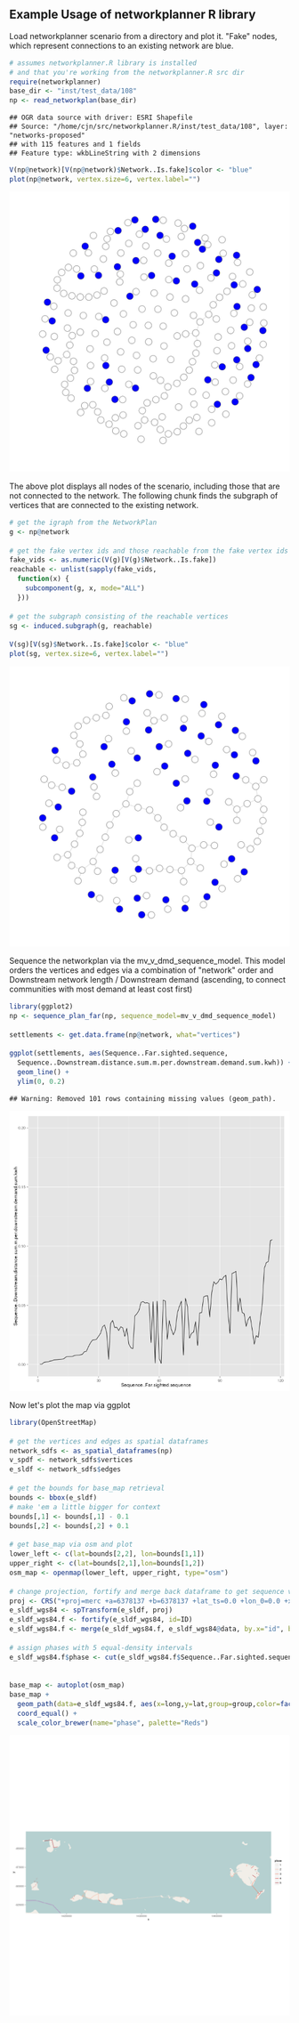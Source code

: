 Example Usage of networkplanner R library
-----------------------------------------

Load networkplanner scenario from a directory and plot it.
"Fake" nodes, which represent connections to an existing network are blue.


```r
# assumes networkplanner.R library is installed
# and that you're working from the networkplanner.R src dir
require(networkplanner)
base_dir <- "inst/test_data/108"
np <- read_networkplan(base_dir)
```

```
## OGR data source with driver: ESRI Shapefile 
## Source: "/home/cjn/src/networkplanner.R/inst/test_data/108", layer: "networks-proposed"
## with 115 features and 1 fields
## Feature type: wkbLineString with 2 dimensions
```

```r
V(np@network)[V(np@network)$Network..Is.fake]$color <- "blue"
plot(np@network, vertex.size=6, vertex.label="")
```

![plot of chunk load](figure/load.png) 

The above plot displays all nodes of the scenario, including those that are not
connected to the network.  The following chunk finds the subgraph of vertices
that are connected to the existing network.  


```r
# get the igraph from the NetworkPlan
g <- np@network

# get the fake vertex ids and those reachable from the fake vertex ids
fake_vids <- as.numeric(V(g)[V(g)$Network..Is.fake])
reachable <- unlist(sapply(fake_vids, 
  function(x) { 
    subcomponent(g, x, mode="ALL") 
  }))

# get the subgraph consisting of the reachable vertices
sg <- induced.subgraph(g, reachable)

V(sg)[V(sg)$Network..Is.fake]$color <- "blue"
plot(sg, vertex.size=6, vertex.label="")
```

![plot of chunk subgraph](figure/subgraph.png) 

Sequence the networkplan via the mv_v_dmd_sequence_model.
This model orders the vertices and edges via a combination of "network" order
and Downstream network length / Downstream demand (ascending, to connect
communities with most demand at least cost first)


```r
library(ggplot2)
np <- sequence_plan_far(np, sequence_model=mv_v_dmd_sequence_model)

settlements <- get.data.frame(np@network, what="vertices")

ggplot(settlements, aes(Sequence..Far.sighted.sequence, 
  Sequence..Downstream.distance.sum.m.per.downstream.demand.sum.kwh)) +
  geom_line() + 
  ylim(0, 0.2)
```

```
## Warning: Removed 101 rows containing missing values (geom_path).
```

![plot of chunk sequence](figure/sequence.png) 

Now let's plot the map via ggplot

```r
library(OpenStreetMap)

# get the vertices and edges as spatial dataframes
network_sdfs <- as_spatial_dataframes(np) 
v_spdf <- network_sdfs$vertices
e_sldf <- network_sdfs$edges

# get the bounds for base_map retrieval
bounds <- bbox(e_sldf)
# make 'em a little bigger for context
bounds[,1] <- bounds[,1] - 0.1
bounds[,2] <- bounds[,2] + 0.1

# get base_map via osm and plot
lower_left <- c(lat=bounds[2,2], lon=bounds[1,1])
upper_right <- c(lat=bounds[2,1],lon=bounds[1,2])
osm_map <- openmap(lower_left, upper_right, type="osm")

# change projection, fortify and merge back dataframe to get sequence values
proj <- CRS("+proj=merc +a=6378137 +b=6378137 +lat_ts=0.0 +lon_0=0.0 +x_0=0.0 +y_0=0 +k=1.0 +units=m +nadgrids=@null +no_defs")
e_sldf_wgs84 <- spTransform(e_sldf, proj)
e_sldf_wgs84.f <- fortify(e_sldf_wgs84, id=ID)
e_sldf_wgs84.f <- merge(e_sldf_wgs84.f, e_sldf_wgs84@data, by.x="id", by.y="ID")

# assign phases with 5 equal-density intervals
e_sldf_wgs84.f$phase <- cut(e_sldf_wgs84.f$Sequence..Far.sighted.sequence, breaks=5, labels=FALSE)


base_map <- autoplot(osm_map)
base_map + 
  geom_path(data=e_sldf_wgs84.f, aes(x=long,y=lat,group=group,color=factor(phase))) + 
  coord_equal() + 
  scale_color_brewer(name="phase", palette="Reds")
```

![plot of chunk sequence_map](figure/sequence_map.png) 
